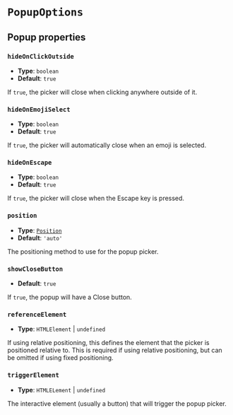# `PopupOptions`

## Popup properties

### `hideOnClickOutside`

- **Type**: `boolean`
- **Default**: `true`

If `true`, the picker will close when clicking anywhere outside of it.

### `hideOnEmojiSelect`

- **Type**: `boolean`
- **Default**: `true`

If `true`, the picker will automatically close when an emoji is selected.

### `hideOnEscape`

- **Type**: `boolean`
- **Default**: `true`

If `true`, the picker will close when the Escape key is pressed.

### `position`

- **Type**: [`Position`](./position)
- **Default**: `'auto'`

The positioning method to use for the popup picker.

### `showCloseButton`
- **Default**: `true`

If `true`, the popup will have a Close button.

### `referenceElement`

- **Type**: `HTMLElement` | `undefined`

If using relative positioning, this defines the element that the picker is positioned relative to. This is required if using relative positioning, but can be omitted if using fixed positioning.

### `triggerElement`

- **Type**: `HTMLELement` | `undefined`

The interactive element (usually a button) that will trigger the popup picker.
